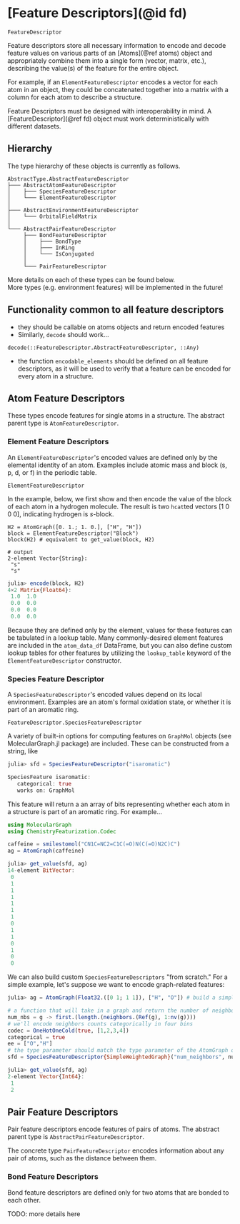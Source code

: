 # [Feature Descriptors](@id fd)

```@docs
FeatureDescriptor
```

Feature descriptors store all necessary information to encode and decode feature values on various parts of an [Atoms](@ref atoms) object and appropriately combine them into a single form (vector, matrix, etc.), describing the value(s) of the feature for the entire object.

For example, if an `ElementFeatureDescriptor` encodes a vector for each atom in an object, they could be concatenated together into a matrix with a column for each atom to describe a structure.

Feature Descriptors must be designed with interoperability in mind. A [FeatureDescriptor](@ref fd) object must work deterministically with different datasets.

## Hierarchy

The type hierarchy of these objects is currently as follows.

```text
AbstractType.AbstractFeatureDescriptor
├─── AbstractAtomFeatureDescriptor
│    ├─── SpeciesFeatureDescriptor
│    └─── ElementFeatureDescriptor
│
├─── AbstractEnvironmentFeatureDescriptor
│    └─── OrbitalFieldMatrix
│
└─── AbstractPairFeatureDescriptor
     ├─── BondFeatureDescriptor
     │    ├─── BondType
     │    ├─── InRing
     │    └─── IsConjugated
     │
     └─── PairFeatureDescriptor
```

More details on each of these types can be found below.\
More types (e.g. environment features) will be implemented in the future!

## Functionality common to all feature descriptors

* they should be callable on atoms objects and return encoded features
* Similarly, `decode` should work...
```@docs
decode(::FeatureDescriptor.AbstractFeatureDescriptor, ::Any)
```
* the function `encodable_elements` should be defined on all feature descriptors, as it will be used to verify that a feature can be encoded for every atom in a structure.

## Atom Feature Descriptors

These types encode features for single atoms in a structure. The abstract parent type is `AtomFeatureDescriptor`.

### Element Feature Descriptors

An `ElementFeatureDescriptor`'s encoded values are defined only by the elemental identity of an atom. Examples include atomic mass and block (s, p, d, or f) in the periodic table.

```@docs
ElementFeatureDescriptor
```

In the example, below, we first show and then encode the value of the block of each atom in a hydrogen molecule. The result is two `hcat`ted vectors [1 0 0 0], indicating hydrogen is _s_-block.

```jldoctest; setup = :(using ChemistryFeaturization.Atoms, ChemistryFeaturization.FeatureDescriptor)
H2 = AtomGraph([0. 1.; 1. 0.], ["H", "H"])
block = ElementFeatureDescriptor("Block")
block(H2) # equivalent to get_value(block, H2)

# output
2-element Vector{String}:
 "s"
 "s"
```
```julia
julia> encode(block, H2)
4×2 Matrix{Float64}:
 1.0  1.0
 0.0  0.0
 0.0  0.0
 0.0  0.0
```

Because they are defined only by the element, values for these features can be tabulated in a lookup table. Many commonly-desired element features are included in the `atom_data_df` DataFrame, but you can also define custom lookup tables for other features by utilizing the `lookup_table` keyword of the `ElementFeatureDescriptor` constructor.

### Species Feature Descriptor

A `SpeciesFeatureDescriptor`'s encoded values depend on its local environment. Examples are an atom's formal oxidation state, or whether it is part of an aromatic ring.

```@docs
FeatureDescriptor.SpeciesFeatureDescriptor
```

A variety of built-in options for computing features on `GraphMol` objects (see MolecularGraph.jl package) are included. These can be constructed from a string, like

```julia
julia> sfd = SpeciesFeatureDescriptor("isaromatic")

SpeciesFeature isaromatic:
   categorical: true
   works on: GraphMol
```
This feature will return a an array of bits representing whether each atom in a structure is part of an aromatic ring. For example...
```julia
using MolecularGraph
using ChemistryFeaturization.Codec

caffeine = smilestomol("CN1C=NC2=C1C(=O)N(C(=O)N2C)C")
ag = AtomGraph(caffeine)
```
```julia
julia> get_value(sfd, ag)
14-element BitVector:
 0
 1
 1
 1
 1
 1
 1
 0
 1
 1
 0
 1
 0
 0
 ```

 We can also build custom `SpeciesFeatureDescriptors` "from scratch." For a simple example, let's suppose we want to encode graph-related features:
```julia
julia> ag = AtomGraph(Float32.([0 1; 1 1]), ["H", "O"]) # build a simple AtomGraph with a self loop
```
```julia
# a function that will take in a graph and return the number of neighbors of each node
num_nbs = g -> first.(length.(neighbors.(Ref(g), 1:nv(g))))
# we'll encode neighbors counts categorically in four bins
codec = OneHotOneCold(true, [1,2,3,4])
categorical = true
ee = ["O","H"]
# the type parameter should match the type parameter of the AtomGraph object
sfd = SpeciesFeatureDescriptor{SimpleWeightedGraph}("num_neighbors", num_nbs, codec, categorical, ee)
```

```julia
julia> get_value(sfd, ag)
2-element Vector{Int64}:
 1
 2
 ```

## Pair Feature Descriptors

Pair feature descriptors encode features of pairs of atoms. The abstract parent type is `AbstractPairFeatureDescriptor`.

The concrete type `PairFeatureDescriptor` encodes information about any pair of atoms, such as the distance between them.

### Bond Feature Descriptors

Bond feature descriptors are defined only for two atoms that are bonded to each other.

TODO: more details here